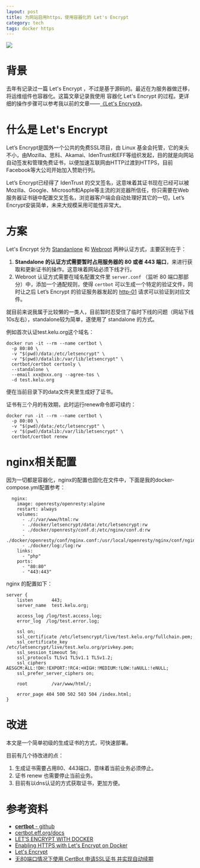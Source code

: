```yaml
---
layout: post
title: 为网站启用https，使用容器化的 Let's Encrypt
category: tech
tags: docker https
---
```

![](https://cdn.kelu.org/blog/tags/docker.jpg)

# 背景

去年有记录过一篇 Let's Encrypt ，不过是基于源码的。最近在为服务器做迁移，将运维组件也容器化。这篇文章记录我使用 容器化 Let's Encrypt 的过程。更详细的操作步骤可以参考我以前的文章——[《Let's Encrypt》](/tech/2017/07/10/lets-encrypt.html)。

# 什么是 Let's Encrypt

Let’s Encrypt是国外一个公共的免费SSL项目，由 Linux 基金会托管，它的来头不小，由Mozilla、思科、Akamai、IdenTrust和EFF等组织发起，目的就是向网站自动签发和管理免费证书，以便加速互联网由HTTP过渡到HTTPS，目前Facebook等大公司开始加入赞助行列。

Let’s Encrypt已经得了 IdenTrust 的交叉签名，这意味着其证书现在已经可以被Mozilla、Google、Microsoft和Apple等主流的浏览器所信任，你只需要在Web 服务器证书链中配置交叉签名，浏览器客户端会自动处理好其它的一切，Let’s Encrypt安装简单，未来大规模采用可能性非常大。

# 方案

Let's Encrypt 分为 [Standanlone](https://certbot.eff.org/docs/using.html#standalone) 和 [Webroot](https://certbot.eff.org/docs/using.html#webroot) 两种认证方式，主要区别在于：

1. **Standalone 的认证方式需要暂时占用服务器的 80 或者 443 端口**，来进行获取和更新证书的操作。这意味着网站必须下线才行。
2. Webroot 认证方式需要在域名配置文件里 `server.conf` （监听 80 端口那部分）中，添加一个通配规则，使得 `certbot` 可以生成一个特定的验证文件，同时让之后 Let’s Encrypt 的验证服务器发起的 [http-01](https://tools.ietf.org/html/draft-ietf-acme-acme-03#section-7.2) 请求可以验证到对应文件。

就目前来说我属于比较懒的一类人，目前暂时忍受住了临时下线的问题（网站下线10s左右），standalone较为简单，遂使用了 standalone 的方式。

例如首次认证test.kelu.org这个域名：

```
docker run -it --rm --name certbot \
  -p 80:80 \
  -v "$(pwd)/data:/etc/letsencrypt" \
  -v "$(pwd)/datalib:/var/lib/letsencrypt" \
  certbot/certbot certonly \
  --standalone \
  --email xxx@xxx.org --agree-tos \
  -d test.kelu.org
```

便在当前目录下的data文件夹里生成好了证书。

证书有三个月的有效期，此时运行renew命令即可续约：

```
docker run -it --rm --name certbot \
  -p 80:80 \
  -v "$(pwd)/data:/etc/letsencrypt" \
  -v "$(pwd)/datalib:/var/lib/letsencrypt" \
  certbot/certbot renew
```

# nginx相关配置

因为一切都是容器化，nginx的配置也固化在文件中，下面是我的docker-compose.yml配置参考：

```
  nginx:
    image: openresty/openresty:alpine
    restart: always
    volumes:
      - ./:/var/www/html:rw
      - ./docker/letsencrypt/data:/etc/letsencrypt:rw
      - ./docker/openresty/conf.d:/etc/nginx/conf.d:rw
      - ./docker/openresty/conf/nginx.conf:/usr/local/openresty/nginx/conf/nginx.conf:rw
      - ./docker/log:/log:rw
    links:
      - "php"
    ports:
      - "80:80"
      - "443:443"
```

nginx 的配置如下：

```
server {
    listen       443;
    server_name  test.kelu.org;

    access_log /log/test.access.log;
    error_log  /log/test.error.log;

    ssl on;
    ssl_certificate /etc/letsencrypt/live/test.kelu.org/fullchain.pem;
    ssl_certificate_key /etc/letsencrypt/live/test.kelu.org/privkey.pem;
    ssl_session_timeout 5m;
    ssl_protocols TLSv1 TLSv1.1 TLSv1.2;
    ssl_ciphers AESGCM:ALL:!DH:!EXPORT:!RC4:+HIGH:!MEDIUM:!LOW:!aNULL:!eNULL;
    ssl_prefer_server_ciphers on;

    root         /var/www/html/;

    error_page 404 500 502 503 504 /index.html;
}

```

# 改进

本文是一个简单初级的生成证书的方式，可快速部署。

目前有几个待改进的点：

1. 生成证书需要占用80、443端口，意味着当前业务必须停止。
2. 证书 renew 也需要停止当前业务。
3. 目前有以dns认证的方式获取证书，更加方便。



# 参考资料

* [**certbot** - github](https://github.com/certbot/certbot)
* [certbot.eff.org/docs](https://certbot.eff.org/docs/)
* [LET’S ENCRYPT WITH DOCKER](https://devsidestory.com/lets-encrypt-with-docker/)
* [Enabling HTTPS with Let's Encrypt on Docker](https://medium.com/bros/enabling-https-with-lets-encrypt-over-docker-9cad06bdb82b)
* [Let's Encrypt](/tech/2017/07/10/lets-encrypt.html)
* [无80端口情况下使用 CertBot 申请SSL证书 并实现自动续期](https://blog.csdn.net/conghua19/article/details/81433716)